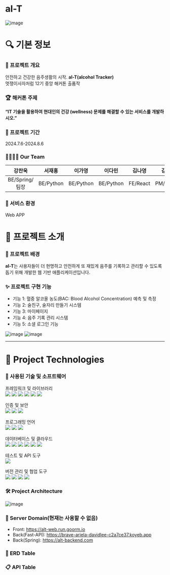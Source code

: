 # al-T 

![image](https://github.com/user-attachments/assets/edc7c084-6c25-4681-a5e5-369cd30948cd)


# 🔍 기본 정보
### 🚀 프로젝트 개요
안전하고 건강한 음주생활의 시작. **al-T(alcohol Tracker)**<br>멋쟁이사자처럼 12기 중앙 해커톤 출품작

### 🏆 해커톤 주제
**“IT 기술을 활용하여 현대인의 건강 (wellness) 문제를 해결할 수 있는 서비스를 개발하시오.”**

### 📅 프로젝트 기간 
2024.7.6-2024.8.6

### 👨‍👩‍👧‍👦 Our Team 
|강찬욱|서재홍|이가영|이다민|김나영|김성무|
|:---:|:---:|:---:|:---:|:---:|:---:|
|BE/Spring/팀장|BE/Python|BE/Python|BE/Python|FE/React|PM/Design|

### 📁 서비스 환경
Web APP

# 📖 프로젝트 소개

### 📄 프로젝트 배경

**al-T**는 사용자들이 더 현명하고 안전하게 또 재밌게 음주를 기록하고 관리할 수 있도록 돕기 위해 개발한 웹 기반 애플리케이션입니다.

### ✨ 프로젝트 구현 기능

- 기능 1: 혈중 알코올 농도(BAC: Blood Alcohol Concentration) 예측 및 측정
- 기능 2: 술친구, 술자리 만들기 시스템
- 기능 3: 마이페이지
- 기능 4: 음주 기록 관리 시스템
- 기능 5: 소셜 로그인 기능
  
![image](https://github.com/user-attachments/assets/4382e8fd-814e-47da-9a54-19edc7c3fe76)
![image](https://github.com/user-attachments/assets/02f42e9c-7411-4356-af1a-152fb97ce7c7)

---

# 📖 Project Technologies
### 📝 사용된 기술 및 소프트웨어

프레임워크 및 라이브러리<br>
<img src="https://img.shields.io/badge/Spring-6DB33F?style=flat-square&logo=spring&logoColor=white"/> <img src="https://img.shields.io/badge/SpringBoot-6DB33F?style=flat-square&logo=springboot&logoColor=white"/> <img src="https://img.shields.io/badge/JPA-6DB33F?style=flat-square&logo=hibernate&logoColor=white"/> <img src="https://img.shields.io/badge/SpringDataJPA-6DB33F?style=flat-square&logo=spring&logoColor=white"/> <img src="https://img.shields.io/badge/FastAPI-009688?style=flat-square&logo=FastAPI&logoColor=white"/> <img src="https://img.shields.io/badge/React-61DAFB?style=flat-square&logo=React&logoColor=white"/>

인증 및 보안<br>
<img src="https://img.shields.io/badge/OAuth-4285F4?style=flat-square&logo=OAuth&logoColor=white"/> <img src="https://img.shields.io/badge/JSONWebToken-000000?style=flat-square&logo=JsonWebToken&logoColor=white"/> <img src="https://img.shields.io/badge/SpringSecurity-6DB33F?style=flat-square&logo=SpringSecurity&logoColor=white"/>

프로그래밍 언어<br>
<img src="https://img.shields.io/badge/java-FF81F9?style=flat-square"/> <img src="https://img.shields.io/badge/Python-3776AB?style=flat-square&logo=Python&logoColor=white"/> <img src="https://img.shields.io/badge/JavaScript-F7DF1C?style=flat-square&logo=JavaScript&logoColor=black"/> 

데이터베이스 및 클라우드<br>
<img src="https://img.shields.io/badge/Goorm%20Cloud-1E90FF?style=flat-square&logo=Goorm&logoColor=white"/> <img src="https://img.shields.io/badge/Koyeb-0F4C81?style=flat-square&logo=Koyeb&logoColor=white"/> <img src="https://img.shields.io/badge/MySQL-4479A1?style=flat-square&logo=MySQL&logoColor=white"/> <img src="https://img.shields.io/badge/AmazonEC2-FF9900?style=flat-square&logo=AmazonEC2&logoColor=white"/> <img src="https://img.shields.io/badge/AmazonRDS-527FFF?style=flat-square&logo=AmazonRDS&logoColor=white"/> <img src="https://img.shields.io/badge/Ubuntu-E95420?style=flat-square&logo=Ubuntu&logoColor=white"/>

테스트 및 API 도구<br>
<img src="https://img.shields.io/badge/Postman-FF6C37?style=flat-square&logo=Postman&logoColor=white"/>

버전 관리 및 협업 도구<br>
<img src="https://img.shields.io/badge/git-F05032?style=flat-square&logo=git&logoColor=white"/> <img src="https://img.shields.io/badge/github-181717?style=flat-square&logo=github&logoColor=white"/> <img src="https://img.shields.io/badge/Notion-000000?style=flat-square&logo=Notion&logoColor=white"/> <img src="https://img.shields.io/badge/Figma-F24E1E?style=flat-square&logo=Figma&logoColor=white"/> 


### 🛠 Project Architecture
![image](https://github.com/user-attachments/assets/e4a573e0-9fe5-4445-bd75-3e662ac5fc2d)

### 📜 Server Domain(현재는 사용할 수 없음)
- Front: https://alt-web.run.goorm.io
- Back(Fast-API): https://brave-ariela-davidlee-c2a7ce37.koyeb.app
- Back(Spring): https://alt-backend.com

### 📜 ERD Table

### 📋 API Table






